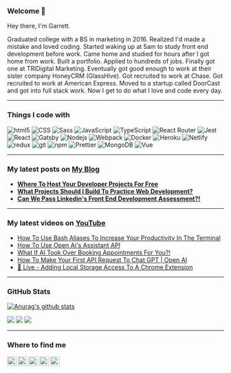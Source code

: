 ### Welcome 👋
Hey there, I'm Garrett. 

Graduated college with a BS in marketing in 2016. Realized I'd made a mistake and loved coding. Started waking up at 5am to study front end development before work. Came home and studied for hours after I got home from work. Built a portfolio. Applied to hundreds of jobs. Finally got one at TRIDigital Marketing. Eventually got good enough to work at their sister company HoneyCRM (GlassHive). Got recruited to work at Chase. Got recruited to work at American Express. Moved to a startup called DoorCast and got into full stack work. Now I get to do what I love and code every day.

---

### Things I code with
<p>
  <img alt="html5" src="https://img.shields.io/badge/-HTML5-E34F26?style=for-the-badge&logo=html5&logoColor=white" />
  <img alt="CSS" src="https://img.shields.io/badge/CSS3-1572B6?style=for-the-badge&logo=css3&logoColor=white" />
  <img alt="Sass" src="https://img.shields.io/badge/-Sass-CC6699?style=for-the-badge&logo=sass&logoColor=white" />
  <img alt="JavaScript" src="https://img.shields.io/badge/JavaScript-323330?style=for-the-badge&logo=javascript&logoColor=F7DF1E" />
  <img alt="TypeScript" src="https://img.shields.io/badge/-TypeScript-007ACC?style=for-the-badge&logo=typescript&logoColor=white" />
  <img alt="React Router" src="https://img.shields.io/badge/React_Router-CA4245?style=for-the-badge&logo=react-router&logoColor=white" />
  <img alt="Jest" src="https://img.shields.io/badge/Jest-323330?style=for-the-badge&logo=Jest&logoColor=white" />
  <img alt="React" src="https://img.shields.io/badge/-React-45b8d8?style=for-the-badge&logo=react&logoColor=white" />
  <img alt="Gatsby" src="https://img.shields.io/badge/Gatsby-663399?style=for-the-badge&logo=gatsby&logoColor=white" />
  <img alt="Nodejs" src="https://img.shields.io/badge/-Nodejs-43853d?style=for-the-badge&logo=Node.js&logoColor=white" />
  <img alt="Webpack" src="https://img.shields.io/badge/-Webpack-8DD6F9?style=for-the-badge&logo=webpack&logoColor=white" /> 
  <img alt="Docker" src="https://img.shields.io/badge/-Docker-46a2f1?style=for-the-badge&logo=docker&logoColor=white" />
  <img alt="Heroku" src="https://img.shields.io/badge/-Heroku-430098?style=for-the-badge&logo=heroku&logoColor=white" />
  <img alt="Netlify" src="https://img.shields.io/badge/Netlify-00C7B7?style=for-the-badge&logo=netlify&logoColor=white" />
  <img alt="redux" src="https://img.shields.io/badge/-Redux-764ABC?style=for-the-badge&logo=redux&logoColor=white" />
  <img alt="git" src="https://img.shields.io/badge/-Git-F05032?style=for-the-badge&logo=git&logoColor=white" />
  <img alt="npm" src="https://img.shields.io/badge/-NPM-CB3837?style=for-the-badge&logo=npm&logoColor=white" />
  <img alt="Prettier" src="https://img.shields.io/badge/-Prettier-F7B93E?style=for-the-badge&logo=prettier&logoColor=white" />
  <img alt="MongoDB" src="https://img.shields.io/badge/-MongoDB-13aa52?style=for-the-badge&logo=mongodb&logoColor=white" />
  <img alt="Vue" src="https://img.shields.io/badge/Vue.js-35495E?style=for-the-badge&logo=vue.js&logoColor=4FC08D" />
</p>

---

### My latest posts on <a href="https://blog.selftaught-dev.com/">My Blog</a>
<ul>
  <li>
    <a href="https://blog.selftaught-dev.com/blog/2021-06-06-where-to-host-your-developer-projects-for-free/">
      <b>
        Where To Host Your Developer Projects For Free
      </b>
    </a>
  </li>
  <li>
    <a href="https://blog.selftaught-dev.com/blog/2021-06-06-what-projects-should-i-build-to-practice-web-development/">
      <b>
        What Projects Should I Build To Practice Web Development?
      </b>
    </a>
  </li>
    <li>
    <a href="https://blog.selftaught-dev.com/blog/2021-04-24-can-we-pass-linkedins-front-end-development-assessment/">
      <b>
        Can We Pass Linkedin's Front End Development Assessment?!
      </b>
    </a>
  </li>
</ul>

---

### My latest videos on <a href="https://www.youtube.com/channel/UC_CWq39fcBPCmgKYZ0yProg">YouTube</a></h2>
<!-- YOUTUBE-VIDEOS-LIST:START -->
- [How To Use Bash Aliases To Increase Your Productivity In The Terminal](https://www.youtube.com/watch?v=AqlL8ESOYmQ)
- [How To Use Open Ai&#39;s Assistant API](https://www.youtube.com/watch?v=b0HC-zx4GM0)
- [What If AI Took Over Booking Appointments For You?!](https://www.youtube.com/watch?v=s_uAnFb_qU4)
- [How To Make Your First API Request To Chat GPT | Open AI](https://www.youtube.com/watch?v=MHSoogsyY9k)
- [🔴 Live - Adding Local Storage Access To A Chrome Extension](https://www.youtube.com/watch?v=DRH9p7w4TkQ)
<!-- YOUTUBE-VIDEOS-LIST:END --> 
---

### GitHub Stats

[![Anurag's github stats](https://github-readme-stats.vercel.app/api?username=ghughes13)](https://github.com/anuraghazra/github-readme-stats)

![](https://raw.githubusercontent.com/ghughes13/github-stats-transparent/output/generated/overview.svg)
![](https://raw.githubusercontent.com/ghughes13/github-stats-transparent/output/generated/languages.svg)
![](https://komarev.com/ghpvc/?username=ghughes13)

---
 ### Where to find me

<a href="https://www.instagram.com/ghughes13/">
  <img align="left" alt="Garrett Hughes's Instagram" width="22px" src="https://raw.githubusercontent.com/hussainweb/hussainweb/main/icons/instagram.png" />
</a>
<a href="https://discord.gg/hE2JZcj">
  <img align="left" alt="Garrett Hughes's Discord" width="22px" src="https://assets-global.website-files.com/6257adef93867e50d84d30e2/6266bc493fb42d4e27bb8393_847541504914fd33810e70a0ea73177e.ico" />
</a>
<a href="https://twitter.com/ghughes139">
  <img align="left" alt="Garrett Hughes | Twitter - X" width="22px" src="https://cdn.jsdelivr.net/gh/devicons/devicon@latest/icons/twitter/twitter-original.svg" />
</a>
<a href="https://www.linkedin.com/in/garrett-hughes-5320626b/">
  <img align="left" alt="Garrett Hughes's LinkedIN" width="22px" src="https://cdn.jsdelivr.net/gh/devicons/devicon@latest/icons/linkedin/linkedin-original.svg" />
</a>
<a href="https://www.youtube.com/@selftaughtdev8267">
  <img align="left" alt="Self Taught Dev Youtube" width="22px" src="https://www.youtube.com/s/desktop/f45068c8/img/favicon_48x48.png" />
</a>
